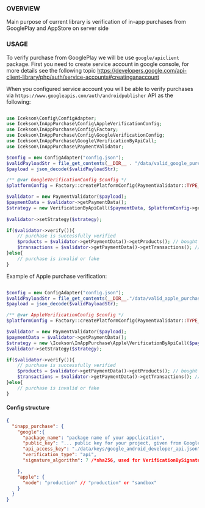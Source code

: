 
### OVERVIEW
Main purpose of current library is verification of in-app purchases from GooglePlay and AppStore on server side

### USAGE
To verify purchase from GooglePlay we will be use `google/apiclient` package. First you need to create service account in google console, for more details see the following topic https://developers.google.com/api-client-library/php/auth/service-accounts#creatinganaccount

When you configured service account you will be able to verify purchases via `https://www.googleapis.com/auth/androidpublisher` API as the following:
```php

use Icekson\Config\ConfigAdapter;
use Icekson\InAppPurchase\Config\AppleVerificationConfig;
use Icekson\InAppPurchase\Config\Factory;
use Icekson\InAppPurchase\Config\GoogleVerificationConfig;
use Icekson\InAppPurchase\Google\VerificationByApiCall;
use Icekson\InAppPurchase\PaymentValidator;

$config = new ConfigAdapter("config.json");
$validPayloadStr = file_get_contents(__DIR__ . "/data/valid_google_purchase.json"); // payload data from GooglePlay, (you can find examples of purchase's payloads in `tests/data` folder)
$payload = json_decode($validPayloadStr);

/** @var GoogleVerificationConfig $config */
$platformConfig = Factory::createPlatformConfig(PaymentValidator::TYPE_GOOGLE_PLAY, $config);

$validator = new PaymentValidator($payload);
$paymentData = $validator->getPaymentData();
$strategy = new VerificationByApiCall($paymentData, $platformConfig->getPrivateAccessKey()); // privateAccessKey is a path to json file that you should download 
                                                                                            //from GoogleConsole during service account's creating
$validator->setStrategy($strategy);

if($validator->verify()){
    // purchase is successfully verified
    $products = $validator->getPaymentData()->getProducts(); // bought product's ids
    $transactions = $validator->getPaymentData()->getTransactions(); // transactions ids for bought products
}else{
    // purchase is invalid or fake
}
```

Example of Apple purchase verification:
```php

$config = new ConfigAdapter("config.json");
$validPayloadStr = file_get_contents(__DIR__."/data/valid_apple_purchase.json");
$payload = json_decode($validPayloadStr);

/** @var AppleVerificationConfig $config */
$platformConfig = Factory::createPlatformConfig(PaymentValidator::TYPE_APPLE_STORE, $config);

$validator = new PaymentValidator($payload);
$paymentData = $validator->getPaymentData();
$strategy = new \Icekson\InAppPurchase\Apple\VerificationByApiCall($paymentData, $platformConfig->getVerificationApiUrl());
$validator->setStrategy($strategy);

if($validator->verify()){
    // purchase is successfully verified
    $products = $validator->getPaymentData()->getProducts(); // bought product's ids
    $transactions = $validator->getPaymentData()->getTransactions(); // transactions ids for bought products
}else{
    // purchase is invalid or fake
}
```

#### Config structure

```json
{
  "inapp_purchase": {
    "google":{
      "package_name": "package name of your appclication",
      "public_key": "... public key for your project, given from Google Console ...",
      "api_access_key": "./data/keys/google_android_developer_api.json", /*path to private key configuration, given from Google Console*/ 
      "verification_type": "api",
      "signature_algorithm": 7 /*sha256, used for VerificationBySignature strategy only*/

    },
    "apple": {
      "mode": "production" // "production" or "sandbox"
    }
  }
}
```


 

